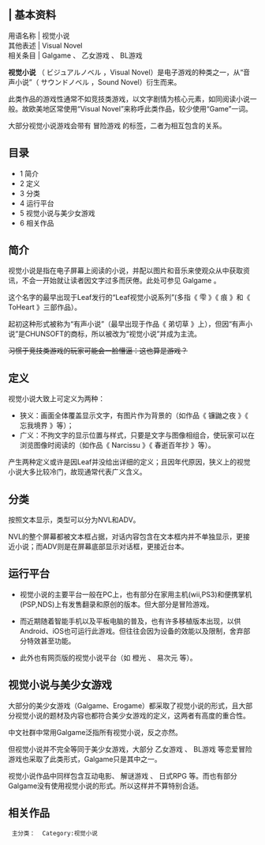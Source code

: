 |  **基本资料**  
---  
用语名称  |  视觉小说   
其他表述  |  Visual Novel   
相关条目  |  Galgame  、  乙女游戏  、  BL游戏   
  
**视觉小说** （  ビジュアルノベル  ，Visual Novel）是电子游戏的种类之一，从“音声小说”（  サウンドノベル  ，Sound
Novel）衍生而来。

此类作品的游戏性通常不如竞技类游戏，以文字剧情为核心元素，如同阅读小说一般。故欧美地区常使用“Visual
Novel”来称呼此类作品，较少使用“Game”一词。

大部分视觉小说游戏会带有  冒险游戏  的标签，二者为相互包含的关系。

##  目录

  * 1  简介 
  * 2  定义 
  * 3  分类 
  * 4  运行平台 
  * 5  视觉小说与美少女游戏 
  * 6  相关作品 

##  简介

视觉小说是指在电子屏幕上阅读的小说，并配以图片和音乐来使观众从中获取资讯，不会一开始就让读者因文字过多而厌倦。此处可参见  Galgame  。

这个名字的最早出现于Leaf发行的“Leaf视觉小说系列”(多指《  雫  》《  痕  》和《  ToHeart  》三部作品）。

起初这种形式被称为“有声小说”（最早出现于作品《  弟切草  》上），但因“有声小说”是CHUNSOFT的商标，所以被改为“视觉小说”并成为主流。

~~习惯于竞技类游戏的玩家可能会一脸懵逼：这也算是游戏？~~

##  定义

视觉小说大致上可定义为两种：

  * 狭义：画面全体覆盖显示文字，有图片作为背景的（如作品《  镰鼬之夜  》《  忘我境界  》等）； 
  * 广义：不拘文字的显示位置与样式，只要是文字与图像相组合，使玩家可以在浏览图像时阅读的（如作品《  Narcissu  》《  春逝百年抄  》等）。 

产生两种定义或许是因Leaf并没给出详细的定义；且因年代原因，狭义上的视觉小说大多比较冷门，故现通常代表广义含义。

##  分类

按照文本显示，类型可以分为NVL和ADV。

NVL的整个屏幕都被文本框占据，对话内容包含在文本框内并不单独显示，更接近小说；而ADV则是在屏幕底部显示对话框，更接近台本。

##  运行平台

  * 视觉小说的主要平台一般在PC上，也有部分在家用主机(wii,PS3)和便携掌机(PSP,NDS)上有发售翻录和原创的版本。但大部分是冒险游戏。 

  * 而近期随着智能手机以及平板电脑的普及，也有许多移植版本出现，以供Android、iOS也可运行此游戏。但往往会因为设备的效能以及限制，舍弃部分特效甚至功能。 

  * 此外也有网页版的视觉小说平台（如  橙光  、  易次元  等）。 

##  视觉小说与美少女游戏

大部分的美少女游戏（Galgame、Erogame）都采取了视觉小说的形式，且大部分视觉小说的题材及内容也都符合美少女游戏的定义，这两者有高度的重合性。

中文社群中常用Galgame泛指所有视觉小说，反之亦然。

但视觉小说并不完全等同于美少女游戏，大部分  乙女游戏  、  BL游戏  等恋爱冒险游戏也采取了此类形式，Galgame只是其中之一。

视觉小说作品中同样包含互动电影、  解谜游戏  、  日式RPG  等。而也有部分Galgame没有使用视觉小说的形式。所以这样并不算特别合适。

##  相关作品

     主分类：  Category:视觉小说 

